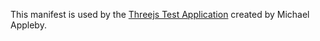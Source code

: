 This manifest is used by the [Threejs Test Application](https://github.com/mikeapp/iiif-threejs) created by Michael Appleby.